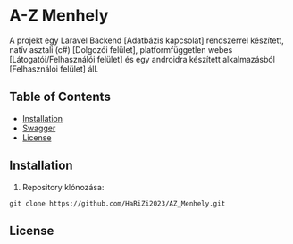# A-Z Menhely

A projekt egy Laravel Backend [Adatbázis kapcsolat] rendszerrel készített, natív asztali (c#) [Dolgozói felület], platformfüggetlen webes [Látogatói/Felhasználói felület] és egy androidra készített alkalmazásból [Felhasználói felület] áll. 

## Table of Contents

- [Installation](#installation)
- [Swagger](#swagger)
- [License](#license)

## Installation

1.  Repository klónozása:

   `git clone https://github.com/HaRiZi2023/AZ_Menhely.git`

## License

